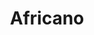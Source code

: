 ---
title: "Africano"
featured: true
artist: "Earth Wind & Fire"
album: "That's the Way of the World"
image: "africano.jpg"
youtube: "TvBDPZ3R6Rw"
draft: false
renderSingle: false
order: 3
---